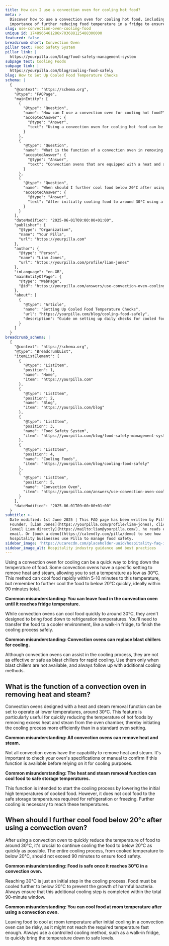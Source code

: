 ```yaml
---
title: How can I use a convection oven for cooling hot food?
meta: >
  Discover how to use a convection oven for cooling hot food, including the
  importance of further reducing food temperature in a fridge to ensure safety.
slug: use-convection-oven-cooling-food
unique id: 1748966461286x703688125488300000
featured: false
breadcrumb short: Convection Oven
pillar text: Food Safety System
pillar link: |
  https://yourpilla.com/blog/food-safety-management-system
subpage text: Cooling Foods
subpage link: |
  https://yourpilla.com/blog/cooling-food-safely
blog: How to Set Up Cooled Food Temperature Checks
schema: |
  {
    "@context": "https://schema.org",
    "@type": "FAQPage",
    "mainEntity": [
      {
        "@type": "Question",
        "name": "How can I use a convection oven for cooling hot food?",
        "acceptedAnswer": {
          "@type": "Answer",
          "text": "Using a convection oven for cooling hot food can be effective with specific settings designed to remove heat and steam. Set the temperature to as low as 30°C to cool down the food rapidly within 5-10 minutes. Remember to transfer the food to a cooler environment, like a fridge, to further cool it to below 20°C as quickly as possible, ideally completing the process within 90 minutes."
        }
      },
      {
        "@type": "Question",
        "name": "What is the function of a convection oven in removing heat and steam?",
        "acceptedAnswer": {
          "@type": "Answer",
          "text": "Convection ovens that are equipped with a heat and steam removal function can operate at lower temperatures, around 30°C, which is beneficial for quickly reducing the temperature of hot foods. This feature helps initiate the cooling process by removing excess heat and steam efficiently."
        }
      },
      {
        "@type": "Question",
        "name": "When should I further cool food below 20°C after using a convection oven?",
        "acceptedAnswer": {
          "@type": "Answer",
          "text": "After initially cooling food to around 30°C using a convection oven, it's crucial to further reduce the temperature to below 20°C as quickly as possible. Ensure the entire cooling process from the cooked temperature to below 20°C does not exceed 90 minutes to maintain food safety."
        }
      }
    ],
    "dateModified": "2025-06-01T09:00:00+01:00",
    "publisher": {
      "@type": "Organization",
      "name": "Your Pilla",
      "url": "https://yourpilla.com"
    },
    "author": {
      "@type": "Person",
      "name": "Liam Jones",
      "url": "https://yourpilla.com/profile/liam-jones"
    },
    "inLanguage": "en-GB",
    "mainEntityOfPage": {
      "@type": "WebPage",
      "@id": "https://yourpilla.com/answers/use-convection-oven-cooling-food"
    },
    "about": [
      {
        "@type": "Article",
        "name": "Setting Up Cooled Food Temperature Checks",
        "url": "https://yourpilla.com/blog/cooling-food-safely",
        "description": "Guide on setting up daily checks for cooled food temperatures to ensure food safety and compliance."
      }
    ]
  }
breadcrumb_schema: |
  {
    "@context": "https://schema.org",
    "@type": "BreadcrumbList",
    "itemListElement": [
      {
        "@type": "ListItem",
        "position": 1,
        "name": "Home",
        "item": "https://yourpilla.com"
      },
      {
        "@type": "ListItem",
        "position": 2,
        "name": "Blog",
        "item": "https://yourpilla.com/blog"
      },
      {
        "@type": "ListItem",
        "position": 3,
        "name": "Food Safety System",
        "item": "https://yourpilla.com/blog/food-safety-management-system"
      },
      {
        "@type": "ListItem",
        "position": 4,
        "name": "Cooling Foods",
        "item": "https://yourpilla.com/blog/cooling-food-safely"
      },
      {
        "@type": "ListItem",
        "position": 5,
        "name": "Convection Oven",
        "item": "https://yourpilla.com/answers/use-convection-oven-cooling-food"
      }
    ],
    "dateModified": "2025-06-01T09:00:00+01:00"
  }
subtitle: >-
  Date modified: 1st June 2025 | This FAQ page has been written by Pilla
  Founder, [Liam Jones](https://yourpilla.com/profile/liam-jones), click to
  [email Liam directly](https://mailto:liam@yourpilla.com/), he reads every
  email. Or [book a demo](https://calendly.com/pilla/demo) to see how
  hospitality businesses use Pilla to manage food safety.
sidebar_image: 'https://ucarecdn.com/placeholder-uuid/hospitality-faq-image.jpg'
sidebar_image_alt: Hospitality industry guidance and best practices
---
```

Using a convection oven for cooling can be a quick way to bring down the temperature of food. Some convection ovens have a specific setting to remove heat and steam, allowing you to set a temperature as low as 30°C. This method can cool food rapidly within 5-10 minutes to this temperature, but remember to further cool the food to below 20°C quickly, ideally within 90 minutes total.

**Common misunderstanding: You can leave food in the convection oven until it reaches fridge temperature.**

While convection ovens can cool food quickly to around 30°C, they aren't designed to bring food down to refrigeration temperatures. You'll need to transfer the food to a cooler environment, like a walk-in fridge, to finish the cooling process safely.

**Common misunderstanding: Convection ovens can replace blast chillers for cooling.**

Although convection ovens can assist in the cooling process, they are not as effective or safe as blast chillers for rapid cooling. Use them only when blast chillers are not available, and always follow up with additional cooling methods.

## What is the function of a convection oven in removing heat and steam?

Convection ovens designed with a heat and steam removal function can be set to operate at lower temperatures, around 30°C. This feature is particularly useful for quickly reducing the temperature of hot foods by removing excess heat and steam from the oven chamber, thereby initiating the cooling process more efficiently than in a standard oven setting.

**Common misunderstanding: All convection ovens can remove heat and steam.**

Not all convection ovens have the capability to remove heat and steam. It's important to check your oven's specifications or manual to confirm if this function is available before relying on it for cooling purposes.

**Common misunderstanding: The heat and steam removal function can cool food to safe storage temperatures.**

This function is intended to start the cooling process by lowering the initial high temperatures of cooked food. However, it does not cool food to the safe storage temperatures required for refrigeration or freezing. Further cooling is necessary to reach these temperatures.

## When should I further cool food below 20°c after using a convection oven?

After using a convection oven to quickly reduce the temperature of food to around 30°C, it's crucial to continue cooling the food to below 20°C as quickly as possible. The entire cooling process, from cooked temperature to below 20°C, should not exceed 90 minutes to ensure food safety.

**Common misunderstanding: Food is safe once it reaches 30°C in a convection oven.**

Reaching 30°C is just an initial step in the cooling process. Food must be cooled further to below 20°C to prevent the growth of harmful bacteria. Always ensure that this additional cooling step is completed within the total 90-minute window.

**Common misunderstanding: You can cool food at room temperature after using a convection oven.**

Leaving food to cool at room temperature after initial cooling in a convection oven can be risky, as it might not reach the required temperature fast enough. Always use a controlled cooling method, such as a walk-in fridge, to quickly bring the temperature down to safe levels.
